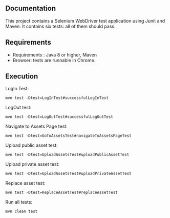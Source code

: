 Documentation
-------------

This project contains a Selenium WebDriver test application using Junit and Maven.
It contains six tests: all of them should pass.

Requirements
-------------

- Requirements : Java 8 or higher, Maven
- Browser: tests are runnable in Chrome.

Execution
-------------
LogIn Test:
```
mvn test -Dtest=LogInTest#successfulLogInTest
```
LogOut test:
```
mvn test -Dtest=LogOutTest#successfulLogOutTest
```
Navigate to Assets Page test:
```
mvn test -Dtest=GoToAssetsTest#navigateToAssetsPageTest
```
Upload public asset test:
```
mvn test -Dtest=UploadAssetsTest#uploadPublicAssetTest
```
Upload private asset test:
```
mvn test -Dtest=UploadAssetsTest#uploadPrivateAssetTest
```
Replace asset test:
```
mvn test -Dtest=ReplaceAssetTest#replaceAssetTest
```
Run all tests:
```
mvn clean test 
```